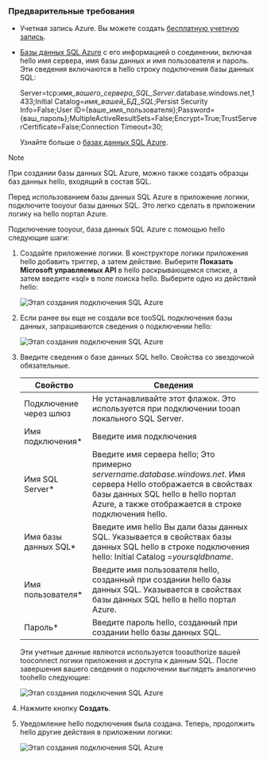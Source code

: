 ### <a name="prerequisites"></a>Предварительные требования
* Учетная запись Azure. Вы можете создать [бесплатную учетную запись](https://azure.microsoft.com/free).
* [Базы данных SQL Azure](../articles/sql-database/sql-database-get-started.md) с его информацией о соединении, включая hello имя сервера, имя базы данных и имя пользователя и пароль. Эти сведения включаются в hello строку подключения базы данных SQL:
  
    Server=tcp:*имя_вашего_сервера_SQL_Server*.database.windows.net,1433;Initial Catalog=*имя_вашей_БД_SQL*;Persist Security Info=False;User ID={ваше_имя_пользователя};Password={ваш_пароль};MultipleActiveResultSets=False;Encrypt=True;TrustServerCertificate=False;Connection Timeout=30;
  
    Узнайте больше о [базах данных SQL Azure](https://azure.microsoft.com/services/sql-database).

> [!NOTE]
> При создании базы данных SQL Azure, можно также создать образцы баз данных hello, входящий в состав SQL. 
> 
> 

Перед использованием базы данных SQL Azure в приложение логики, подключите tooyour базы данных SQL. Это легко сделать в приложении логику на hello портал Azure.  

Подключение tooyour, база данных SQL Azure с помощью hello следующие шаги:  

1. Создайте приложение логики. В конструкторе логики приложения hello добавить триггер, а затем действие. Выберите **Показать Microsoft управляемых API** в hello раскрывающемся списке, а затем введите «sql» в поле поиска hello. Выберите одно из действий hello:  
   
    ![Этап создания подключения SQL Azure](./media/connectors-create-api-sqlazure/sql-actions.png)
2. Если ранее вы еще не создали все tooSQL подключения базы данных, запрашиваются сведения о подключении hello:  
   
    ![Этап создания подключения SQL Azure](./media/connectors-create-api-sqlazure/connection-details.png) 
3. Введите сведения о базе данных SQL hello. Свойства со звездочкой обязательные.
   
   | Свойство | Сведения |
   | --- | --- |
   | Подключение через шлюз |Не устанавливайте этот флажок. Это используется при подключении tooan локального SQL Server. |
   | Имя подключения* |Введите имя подключения |
   | Имя SQL Server* |Введите имя сервера hello; Это примерно *servername.database.windows.net*. Имя сервера Hello отображается в свойствах базы данных SQL hello в hello портал Azure, а также отображается в строке подключения hello. |
   | Имя базы данных SQL* |Введите имя hello Вы дали базы данных SQL. Указывается в свойствах базы данных SQL hello в строке подключения hello: Initial Catalog =*yoursqldbname*. |
   | Имя пользователя* |Введите имя пользователя hello, созданный при создании hello базы данных SQL. Указывается в свойствах базы данных SQL hello в hello портал Azure. |
   | Пароль* |Введите пароль hello, созданный при создании hello базы данных SQL. |
   
    Эти учетные данные являются используется tooauthorize вашей tooconnect логики приложения и доступа к данным SQL. После завершения вашего сведения о подключении выглядеть аналогично toohello следующие:  
   
    ![Этап создания подключения SQL Azure](./media/connectors-create-api-sqlazure/sample-connection.png) 
4. Нажмите кнопку **Создать**. 
5. Уведомление hello подключения была создана. Теперь, продолжить hello другие действия в приложении логики: 
   
    ![Этап создания подключения SQL Azure](./media/connectors-create-api-sqlazure/table.png)

